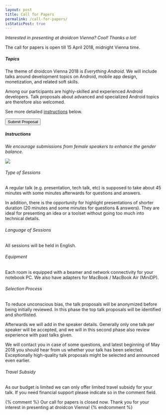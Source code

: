 ```yaml
---
layout: post
title: Call for Papers
permalink: /call-for-papers/
isStaticPost: true
---
```

_Interested in presenting at droidcon Vienna? Cool! Thanks a lot!_

The call for papers is open till 15 April 2018, midnight Vienna time.

##### Topics

The theme of droidcon Vienna 2018 is *Everything Android*. We will include talks around development topics on Android, mobile app design, monetization, and related soft skills.

Among our participants are highly-skilled and experienced Android developers. Talk proposals about advanced and specialized Android topics are therefore also welcomed.

See more detailed [instructions](#submit) below.

[<button id="submit">Submit Proposal</button>](https://cfp.gdg-vienna.at)

##### Instructions

_We encourage submissions from female speakers to enhance the gender balance._

[<img src="{{ site.baseurl}}/img/partners/supportingdiversity.png">](/diversity)

###### Type of Sessions

A regular talk (e.g. presentation, tech talk, etc) is supposed to take about 45 minutes with some minutes afterwards for questions and answers.

In addition, there is the opportunity for highlight presentations of shorter duration (20 minutes and some minutes for questions & answers). They are ideal for presenting an idea or a toolset without going too much into technical details.

###### Language of Sessions

All sessions will be held in English.

###### Equipment

Each room is equipped with a beamer and network connectivity for your notebook PC. We also have adapters for MacBook / MacBook Air (MiniDP).

###### Selection Process

To reduce unconscious bias, the talk proposals will be anonymized before being initially reviewed. In this phase the top talk proposals will be identified and shortlisted.

Afterwards we will add in the speaker details. Generally only one talk per speaker will be accepted, and we will in this second phase also review experience with past talks given.

We will contact you in case of some questions, and latest beginning of May 2018 you should hear from us whether your talk has been selected. Exceptionally high-quality talk proposals might be selected and announced even earlier.

###### Travel Subsidy

As our budget is limited we can only offer limited travel subsidy for your talk. If you need financial support please indicate so in the comment field.

{% comment %}
Our call for papers is closed now.
Thank you for your interest in presenting at droidcon Vienna!
{% endcomment %}

<img class="img-responsive feature-image" src="{{ site.baseurl }}/img/posts/cod.jpg" style="display:none">
